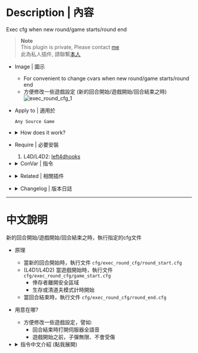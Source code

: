 # Description | 內容
Exec cfg when new round/game starts/round end

> __Note__ <br/>
This plugin is private, Please contact [me](/#私人插件列表-private-plugins-list)<br/>
此為私人插件, 請聯繫[本人](/#私人插件列表-private-plugins-list)

* Image | 圖示
	* For convenient to change cvars when new round/game starts/round end
	* 方便修改一些遊戲設定 (新的回合開始/遊戲開始/回合結束之時)
	<br/>![exec_round_cfg_1](image/exec_round_cfg_1.jpg)

* Apply to | 適用於
	```
	Any Source Game
	```

* <details><summary>How does it work?</summary>

	* Exec ```cfg/exec_round_cfg/round_start.cfg``` when new round starts
	* (L4D1/L4D2) Exec ```cfg/exec_round_cfg/game_start.cfg``` when game starts
		* Survivors leaving saferoom
		* Survival or Scavenge begins
	* Exec ```cfg/exec_round_cfg/round_end.cfg``` when round ends
	* For convenient to change game settigns, for example:
		* Turn on all talk when round end
		* Enable god mode and infinite ammo before game starts
</details>

* Require | 必要安裝
	1. L4D/L4D2: [left4dhooks](https://forums.alliedmods.net/showthread.php?t=321696)

* <details><summary>ConVar | 指令</summary>

	* cfg/sourcemod/exec_round_cfg.cfg
		```php
		// 0=Plugin off, 1=Plugin on.
		exec_round_cfg_enable "1"

		// File to execute when new round starts
		// file in cfg/exec_round_cfg folder
		exec_round_cfg_start_file "round_start.cfg"

		// Delay to execute file when new round starts
		exec_round_cfg_start_delay "1.5"

		// (L4D1/L4D2) File to execute when game starts (survivors leaving saferoom / survival or scavenge begins) 
		// file in cfg/exec_round_cfg folder
		exec_round_cfg_l4d_game_file "game_start.cfg"

		// (L4D1/L4D2) Delay to execute file when game starts(survivors leaving saferoom / survival or scavenge begins)
		exec_round_cfg_l4d_game_delay "0.1"

		// File to execute when round end
		// file in cfg/exec_round_cfg folder
		exec_round_cfg_end_file "round_end.cfg"

		// Delay to execute file when round end
		exec_round_cfg_end_delay "0.5"
		```
</details>

* <details><summary>Related | 相關插件</summary>

    1. [readyup](/L4D_插件/Server_伺服器/readyup): Ready-up plugin
        * 所有玩家準備才能開始遊戲的插件
</details>

* <details><summary>Changelog | 版本日誌</summary>

	* v1.0 (2024-9-７)
	    * Initial Release
</details>

- - - -
# 中文說明
新的回合開始/遊戲開始/回合結束之時，執行指定的cfg文件

* 原理
	* 當新的回合開始時，執行文件 ```cfg/exec_round_cfg/round_start.cfg```
	* (L4D1/L4D2) 當遊戲開始時，執行文件 ```cfg/exec_round_cfg/game_start.cfg``` 
		* 倖存者離開安全區域
		* 生存或清道夫模式計時開始
	* 當回合結束時，執行文件 ```cfg/exec_round_cfg/round_end.cfg```

* 用意在哪?
	* 方便修改一些遊戲設定，譬如:
		* 回合結束時打開伺服器全語音
		* 遊戲開始之前，子彈無限、不會受傷

* <details><summary>指令中文介紹 (點我展開)</summary>

	* cfg/sourcemod/exec_round_cfg.cfg
		```php
		// 0=關閉插件, 1=啟動插件
		exec_round_cfg_enable "1"

		// 回合開始時，執行的cfg文件名稱
		// 路徑位於 cfg/exec_round_cfg
		exec_round_cfg_start_file "round_start.cfg"

		// 回合開始時延遲執行文件的時間
		exec_round_cfg_start_delay "1.5"

		// (L4D1/L4D2) 遊戲開始時，執行的cfg文件名稱 (倖存者離開安全區域 / 生存或清道夫模式計時開始)
		// 路徑位於 cfg/exec_round_cfg
		exec_round_cfg_l4d_game_file "game_start.cfg"

		// (L4D1/L4D2) 遊戲開始時延遲執行文件的時間 (倖存者離開安全區域 / 生存或清道夫模式計時開始)
		exec_round_cfg_l4d_game_delay "0.1"

		// 回合結束時，執行的cfg文件名稱
		// 路徑位於 cfg/exec_round_cfg
		exec_round_cfg_end_file "round_end.cfg"

		// 回合結束時延遲執行文件的時間
		exec_round_cfg_end_delay "0.5"
		```
</details>